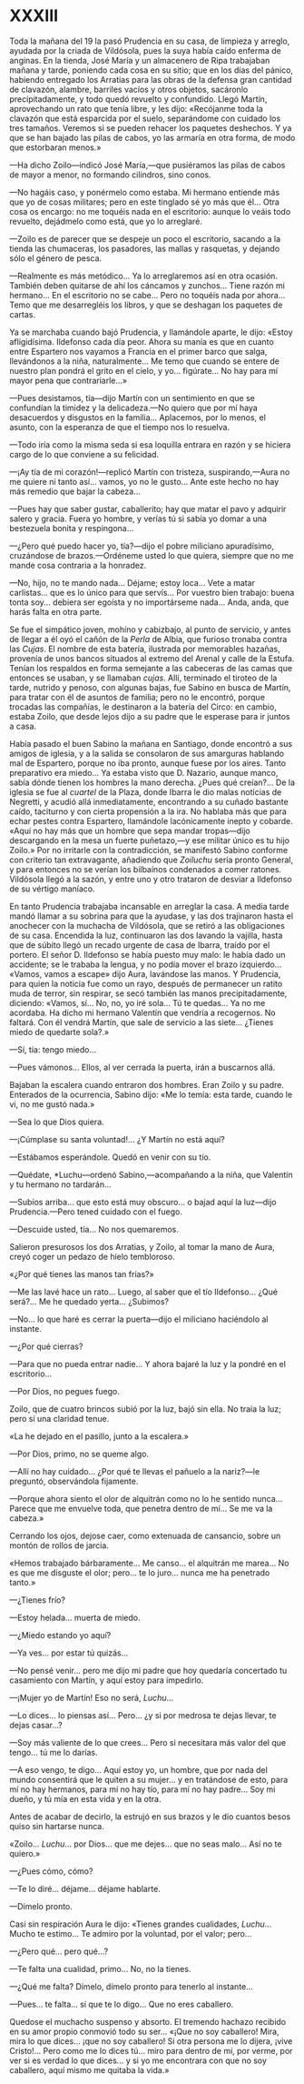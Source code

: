 # XXXIII

Toda la mañana del 19 la pasó Prudencia en su casa, de limpieza y arreglo,
ayudada por la criada de Vildósola, pues la suya había caído enferma de
anginas. En la tienda, José María y un almacenero de Ripa trabajaban mañana
y tarde, poniendo cada cosa en su sitio; que en los días del pánico, habiendo
entregado los Arratias para las obras de la defensa gran cantidad de clavazón,
alambre, barriles vacíos y otros objetos, sacáronlo precipitadamente, y todo
quedó revuelto y confundido. Llegó Martín, aprovechando un rato que tenía
libre, y les dijo: «Recójanme toda la clavazón que está esparcida por el suelo,
separándome con cuidado los tres tamaños. Veremos si se pueden rehacer los
paquetes deshechos. Y ya que se han bajado las pilas de cabos, yo las armaría
en otra forma, de modo que estorbaran menos.»

—Ha dicho Zoilo—indicó José María,—que pusiéramos las pilas de cabos de mayor
a menor, no formando cilindros, sino conos.

—No hagáis caso, y ponérmelo como estaba. Mi hermano entiende más que yo de
cosas militares; pero en este tinglado sé yo más que él... Otra cosa os
encargo: no me toquéis nada en el escritorio: aunque lo veáis todo revuelto,
dejádmelo como está, que yo lo arreglaré.

—Zoilo es de parecer que se despeje un poco el escritorio, sacando a la tienda
las chumaceras, los pasadores, las mallas y rasquetas, y dejando sólo el género
de pesca.

—Realmente es más metódico... Ya lo arreglaremos así en otra ocasión. También
deben quitarse de ahí los cáncamos y zunchos... Tiene razón mi hermano... En el
escritorio no se cabe... Pero no toquéis nada por ahora... Temo que me
desarregléis los libros, y que se deshagan los paquetes de cartas.

Ya se marchaba cuando bajó Prudencia, y llamándole aparte, le dijo: «Estoy
afligidísima. Ildefonso cada día peor. Ahora su manía es que en cuanto entre
Espartero nos vayamos a Francia en el primer barco que salga, llevándonos a la
niña, naturalmente... Me temo que cuando se entere de nuestro plan pondrá el
grito en el cielo, y yo... figúrate... No hay para mí mayor pena que
contrariarle...»

—Pues desistamos, tía—dijo Martín con un sentimiento en que se confundían la
timidez y la delicadeza.—No quiero que por mí haya desacuerdos y disgustos en
la familia... Aplacemos, por lo menos, el asunto, con la esperanza de que el
tiempo nos lo resuelva.

—Todo iría como la misma seda si esa loquilla entrara en razón y se hiciera
cargo de lo que conviene a su felicidad.

—¡Ay tía de mi corazón!—replicó Martín con tristeza, suspirando,—Aura no me
quiere ni tanto así... vamos, yo no le gusto... Ante este hecho no hay más
remedio que bajar la cabeza...

—Pues hay que saber gustar, caballerito; hay que matar el pavo y adquirir
salero y gracia. Fuera yo hombre, y verías tú si sabía yo domar a una
bestezuela bonita y respingona...

—¿Pero qué puedo hacer yo, tía?—dijo el pobre miliciano apuradísimo, cruzándose
de brazos.—Ordéneme usted lo que quiera, siempre que no me mande cosa contraria
a la honradez.

—No, hijo, no te mando nada... Déjame; estoy loca... Vete a matar carlistas...
que es lo único para que servís... Por vuestro bien trabajo: buena tonta soy...
debiera ser egoísta y no importárseme nada... Anda, anda, que harás falta en
otra parte.

Se fue el simpático joven, mohíno y cabizbajo, al punto de servicio, y antes de
llegar a él oyó el cañón de la *Perla* de Albia, que furioso tronaba contra las
*Cujas*. El nombre de esta batería, ilustrada por memorables hazañas, provenía
de unos bancos situados al extremo del Arenal y calle de la Estufa. Tenían los
respaldos en forma semejante a las cabeceras de las camas que entonces se
usaban, y se llamaban *cujas*. Allí, terminado el tiroteo de la tarde, nutrido
y penoso, con algunas bajas, fue Sabino en busca de Martín, para tratar con él
de asuntos de familia; pero no le encontró, porque trocadas las compañías, le
destinaron a la batería del Circo: en cambio, estaba Zoilo, que desde lejos
dijo a su padre que le esperase para ir juntos a casa.

Había pasado el buen Sabino la mañana en Santiago, donde encontró a sus amigos
de iglesia, y a la salida se consolaron de sus amarguras hablando mal de
Espartero, porque no iba pronto, aunque fuese por los aires. Tanto preparativo
era miedo... Ya estaba visto que D. Nazario, aunque manco, sabía dónde tienen
los hombres la mano derecha. ¿Pues qué creían?... De la iglesia se fue al
*cuartel* de la Plaza, donde Ibarra le dio malas noticias de Negretti, y acudió
allá inmediatamente, encontrando a su cuñado bastante caído, taciturno y con
cierta propensión a la ira. No hablaba más que para echar pestes contra
Espartero, llamándole lacónicamente inepto y cobarde. «Aquí no hay más que un
hombre que sepa mandar tropas—dijo descargando en la mesa un fuerte puñetazo,—y
ese militar único es tu hijo Zoilo.» Por no irritarle con la contradicción, se
manifestó Sabino conforme con criterio tan extravagante, añadiendo que
*Zoiluchu* sería pronto General, y para entonces no se verían los bilbaínos
condenados a comer ratones. Vildósola llegó a la sazón, y entre uno y otro
trataron de desviar a Ildefonso de su vértigo maníaco.

En tanto Prudencia trabajaba incansable en arreglar la casa. A media tarde
mandó llamar a su sobrina para que la ayudase, y las dos trajinaron hasta el
anochecer con la muchacha de Vildósola, que se retiró a las obligaciones de su
casa. Encendida la luz, continuaron las dos lavando la vajilla, hasta que de
súbito llegó un recado urgente de casa de Ibarra, traído por el portero. El
señor D. Ildefonso se había puesto muy malo: le había dado un accidente; se le
trababa la lengua, y no podía mover el brazo izquierdo... «Vamos, vamos
a escape» dijo Aura, lavándose las manos. Y Prudencia, para quien la noticia
fue como un rayo, después de permanecer un ratito muda de terror, sin respirar,
se secó también las manos precipitadamente, diciendo: «Vamos, sí... No, no, yo
iré sola... Tú te quedas... Ya no me acordaba. Ha dicho mi hermano Valentín que
vendría a recogernos. No faltará. Con él vendrá Martín, que sale de servicio
a las siete... ¿Tienes miedo de quedarte sola?.»

—Sí, tía: tengo miedo...

—Pues vámonos... Ellos, al ver cerrada la puerta, irán a buscarnos allá.

Bajaban la escalera cuando entraron dos hombres. Eran Zoilo y su padre.
Enterados de la ocurrencia, Sabino dijo: «Me lo temía: esta tarde, cuando le
vi, no me gustó nada.»

—Sea lo que Dios quiera.

—¡Cúmplase su santa voluntad!... ¿Y Martín no está aquí?

—Estábamos esperándole. Quedó en venir con su tío.

—Quédate, *Luchu—ordenó Sabino,—acompañando a la niña, que Valentín y tu hermano
no tardarán...

—Subíos arriba... que esto está muy obscuro... o bajad aquí la luz—dijo
Prudencia.—Pero tened cuidado con el fuego.

—Descuide usted, tía... No nos quemaremos.

Salieron presurosos los dos Arratias, y Zoilo, al tomar la mano de Aura, creyó
coger un pedazo de hielo tembloroso.

«¿Por qué tienes las manos tan frías?»

—Me las lavé hace un rato... Luego, al saber que el tío Ildefonso... ¿Qué
será?... Me he quedado yerta... ¿Subimos?

—No... lo que haré es cerrar la puerta—dijo el miliciano haciéndolo al
instante.

—¿Por qué cierras?

—Para que no pueda entrar nadie... Y ahora bajaré la luz y la pondré en el
escritorio...

—Por Dios, no pegues fuego.

Zoilo, que de cuatro brincos subió por la luz, bajó sin ella. No traía la luz;
pero sí una claridad tenue.

«La he dejado en el pasillo, junto a la escalera.»

—Por Dios, primo, no se queme algo.

—Allí no hay cuidado... ¿Por qué te llevas el pañuelo a la nariz?—le preguntó,
observándola fijamente.

—Porque ahora siento el olor de alquitrán como no lo he sentido nunca... Parece
que me envuelve toda, que penetra dentro de mí... Se me va la cabeza.»

Cerrando los ojos, dejose caer, como extenuada de cansancio, sobre un montón de
rollos de jarcia.

«Hemos trabajado bárbaramente... Me canso... el alquitrán me marea... No es que
me disguste el olor; pero... te lo juro... nunca me ha penetrado tanto.»

—¿Tienes frío?

—Estoy helada... muerta de miedo.

—¿Miedo estando yo aquí?

—Ya ves... por estar tú quizás...

—No pensé venir... pero me dijo mi padre que hoy quedaría concertado tu
casamiento con Martín, y aquí estoy para impedirlo.

—¡Mujer yo de Martín! Eso no será, *Luchu*...

—Lo dices... lo piensas así... Pero... ¿y si por medrosa te dejas llevar, te
dejas casar...?

—Soy más valiente de lo que crees... Pero si necesitara más valor del que
tengo... tú me lo darías.

—A eso vengo, te digo... Aquí estoy yo, un hombre, que por nada del mundo
consentirá que le quiten a su mujer... y en tratándose de esto, para mí no hay
hermanos, para mí no hay tío, para mí no hay padre... Soy mi dueño, y tú mía en
esta vida y en la otra.

Antes de acabar de decirlo, la estrujó en sus brazos y le dio cuantos besos
quiso sin hartarse nunca.

«Zoilo... *Luchu*... por Dios... que me dejes... que no seas malo... Así no te
quiero.»

—¿Pues cómo, cómo?

—Te lo diré... déjame... déjame hablarte.

—Dímelo pronto.

Casi sin respiración Aura le dijo: «Tienes grandes cualidades, *Luchu*... Mucho
te estimo... Te admiro por la voluntad, por el valor; pero...

—¿Pero qué... pero qué...?

—Te falta una cualidad, primo... No, no la tienes.

—¿Qué me falta? Dímelo, dímelo pronto para tenerlo al instante...

—Pues... te falta... sí que te lo digo... Que no eres caballero.

Quedose el muchacho suspenso y absorto. El tremendo hachazo recibido en su amor
propio conmovió todo su ser... «¡Que no soy caballero! Mira, mira lo que
dices... ¡que no soy caballero! Si otra persona me lo dijera, ¡vive Cristo!...
Pero como me lo dices tú... miro para dentro de mí, por verme, por ver si es
verdad lo que dices... y si yo me encontrara con que no soy caballero, aquí
mismo me quitaba la vida.»
